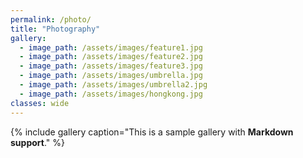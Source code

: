 ```yaml
---
permalink: /photo/
title: "Photography"
gallery:
  - image_path: /assets/images/feature1.jpg
  - image_path: /assets/images/feature2.jpg
  - image_path: /assets/images/feature3.jpg
  - image_path: /assets/images/umbrella.jpg
  - image_path: /assets/images/umbrella2.jpg
  - image_path: /assets/images/hongkong.jpg
classes: wide
---
```


{% include gallery caption="This is a sample gallery with **Markdown support**." %}
